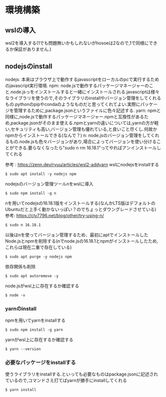 # 環境構築

## wslの導入

wsl2を導入する(1でも問題無いかもしれないがhosoeは2なので,1で同様にできるか保証がありません.)

## nodejsのinstall

nodejs: 本来はブラウザ上で動作するjavascriptをローカルのpcで実行するためのjavascript実行環境.
npm: node.jsで動作するパッケージマネージャーのこと.node.jsっをインストールすると一緒にインストールされる.javascriptは様々なライブラリを使うので,そのライブラリのinstallやバージョン管理をしてくれるもの.pythonのpipやcondaのようなものだと思ってくれてよい.実際にパッケージを管理するために,package.jsonというファイルに色々記述する.
yarn: npmと同様に,node.jsで動作するパッケージマネージャー.npmと互換性があるため,package.jsonがそのまま使える.npmとyarnの違いについては,yarnの方が軽い,セキュリティも高い,バージョン管理も優れている,と良いこと尽くし.何故かnpmからインストールできる(なんで？)
n: node.jsのバージョン管理をしてくれるもの.node.jsも色々バージョンがあり,場合によってバージョンを使い分けることができる.要らなくなったら"sudo n rm 16.18.1"ってやればアンインストールしてくれる

参考 : https://zenn.dev/ryuu/articles/wsl2-addyarn
wslにnodejsをinstallする

```
$ sudo apt install -y nodejs npm
```

nodejsのバージョン管理ツールnをwslに導入

```
$ sudo npm install -g n
```

nを用いてnodejsの16.18.1版をインストールする(なんかLTS版はデフォルトのUbuntuだと上手く動かないっぽい？のでちょっとダウングレードさせている)
参考: https://cly7796.net/blog/other/try-using-n/
```
$ sudo n 16.18.1
```

以後はnを使ってバージョン管理するため、最初にaptでインストールしたNode.jsとnpmを削除する(nでnode.jsの16.18.1とnpmがインストールしたため,これらは現在二重で存在している)

```
$ sudo apt purge -y nodejs npm
```

依存関係も削除

```
$ sudo apt autoremove -y
```

node.jsがwsl上に存在するか確認する

```
$ node -v
```

### yarnのinstall

npmを用いてyarnをinstallする

```
$ sudo npm install -g yarn
```

yarnがwsl上に存在するか確認する

```
$ yarn --version
```

### 必要なパッケージをinstallする

使うライブラリをinstallする.といっても必要なものはpackage.jsonに記述されているので,コマンドさえ打てばyarnが勝手にinstallしてくれる

```
$ yarn install
```
